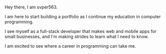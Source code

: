 Hey there, I am svper563. 

I am here to start building a portfolio as I continue my education in computer programming.  

I see myself as a full-stack developer that makes web and mobile apps for small businesses, and I'm making strides to learn what I need to know.  

I am excited to see where a career in programming can take me.
